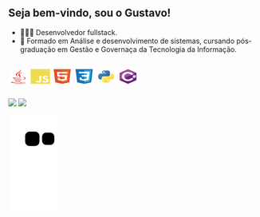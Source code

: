 ## Seja bem-vindo, sou o Gustavo!
- 🧑🏽‍💻 Desenvolvedor fullstack.
- 🚀 Formado em Análise e desenvolvimento de sistemas, cursando pós-graduação em Gestão e Governaça da Tecnologia da Informação.

 <div>
  
<div style="display: inline_block"><br>
  <img align="center" alt="Gustavo-Java" height="30" width="40" src="https://raw.githubusercontent.com/devicons/devicon/master/icons/java/java-plain.svg">
  <img align="center" alt="Gustavo-Js" height="30" width="40" src="https://raw.githubusercontent.com/devicons/devicon/master/icons/javascript/javascript-plain.svg">
  <img align="center" alt="Gustavo-HTML" height="30" width="40" src="https://raw.githubusercontent.com/devicons/devicon/master/icons/html5/html5-original.svg">
  <img align="center" alt="Gustavp-CSS" height="30" width="40" src="https://raw.githubusercontent.com/devicons/devicon/master/icons/css3/css3-original.svg">
  <img align="center" alt="Gustavo-Python" height="30" width="40" src="https://raw.githubusercontent.com/devicons/devicon/master/icons/python/python-original.svg">
  <img align="center" alt="Gustavo-Csharp" height="30" width="40" src="https://raw.githubusercontent.com/devicons/devicon/master/icons/csharp/csharp-original.svg">
</div>
  
   ##
 
<div> 
  <a href = "mailto:gustavocp386@gmail.com"><img src="https://img.shields.io/badge/-Gmail-%23333?style=for-the-badge&logo=gmail&logoColor=yellow" target="_blank"></a>
  <a href="https://www.linkedin.com/in/gustavo-candido-2b364a1b8/" target="_blank"><img src="https://img.shields.io/badge/-LinkedIn-%230077B5?style=for-the-badge&logo=linkedin&logoColor=yellow" target="_blank"></a> 
  
  ![Snake animation](https://github.com/GustavoCandidoPereira/GustavoCandidoPereira/blob/output/github-contribution-grid-snake.svg)
 
</div>
